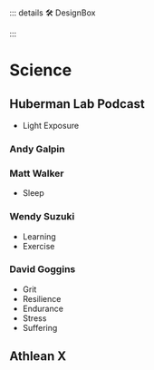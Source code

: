 ::: details 🛠 <dev>DesignBox</dev> 



:::

# Science

## Huberman Lab Podcast

- Light Exposure

### Andy Galpin


### Matt Walker

- Sleep

### Wendy Suzuki

- Learning
- Exercise

### David Goggins

- Grit
- Resilience
- Endurance
- Stress
- Suffering


## Athlean X

